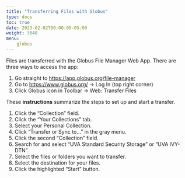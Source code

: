 ```yaml
---
title: "Transferring Files with Globus"
type: docs
toc: true
date: 2023-02-02T00:00:00-05:00
weight: 3040
menu:
    globus
---
```


Files are transferred with the Globus File Manager Web App. There are three ways to access the app:

1. Go straight to https://app.globus.org/file-manager
2. Go to https://www.globus.org/ -> Log In (top right corner)
3. Click Globus icon in Toolbar -> Web: Transfer Files

These **instructions** summarize the steps to set up and start a transfer.

1. Click the “Collection” field.
2. Click the “Your Collections” tab.
3. Select your Personal Collection.
4. Click “Transfer or Sync to…” in the gray menu.
5. Click the second “Collection” field.
6. Search for and select “UVA Standard Security Storage” or “UVA IVY-DTN”.
7. Select the files or folders you want to transfer.
8. Select the destination for your files.
9. Click the highlighted “Start” button.

